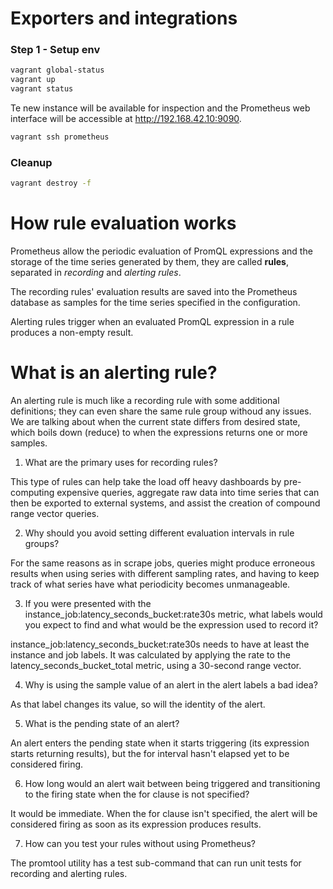 # Exporters and integrations

### Step 1 - Setup env

```bash
vagrant global-status
vagrant up
vagrant status
```

Te new instance will be available for inspection and the Prometheus web interface will be accessible
at http://192.168.42.10:9090.

```bash
vagrant ssh prometheus
```

### Cleanup

```bash
vagrant destroy -f
```

# How rule evaluation works

Prometheus allow the periodic evaluation of PromQL expressions and the storage of the time series generated by them,
they are called **rules**, separated in _recording_ and _alerting rules_.

The recording rules' evaluation results are saved into the Prometheus database as samples for the time series specified
in the configuration.

Alerting rules trigger when an evaluated PromQL expression in a rule produces a non-empty result.

# What is an alerting rule?

An alerting rule is much like a recording rule with some additional definitions; they can even share the same rule group
withoud any issues. We are talking about when the current state differs from desired state, which boils down (reduce) to
when the expressions returns one or more samples.

1. What are the primary uses for recording rules?

This type of rules can help take the load off heavy dashboards by pre-computing expensive queries, aggregate raw data
into time series that can then be exported to external systems, and assist the creation of compound range vector
queries.

2. Why should you avoid setting different evaluation intervals in rule groups?

For the same reasons as in scrape jobs, queries might produce erroneous results when using series with different
sampling rates, and having to keep track of what series have what periodicity becomes unmanageable.

3. If you were presented with the instance_job:latency_seconds_bucket:rate30s metric, what labels would you expect to
   find and what would be the expression used to record it?

instance_job:latency_seconds_bucket:rate30s needs to have at least the instance and job labels. It was calculated by
applying the rate to the latency_seconds_bucket_total metric, using a 30-second range vector.

4. Why is using the sample value of an alert in the alert labels a bad idea?

As that label changes its value, so will the identity of the alert.

5. What is the pending state of an alert?

An alert enters the pending state when it starts triggering (its expression starts returning results), but the for
interval hasn't elapsed yet to be considered firing.

6. How long would an alert wait between being triggered and transitioning to the firing state when the for clause is not
   specified?

It would be immediate. When the for clause isn't specified, the alert will be considered firing as soon as its
expression produces results.

7. How can you test your rules without using Prometheus?

The promtool utility has a test sub-command that can run unit tests for recording and alerting rules.
